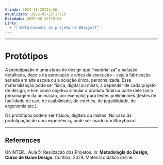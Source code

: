 ```yaml
---
Criado: 2024-11-25T15:56
Atualizado: 2025-05-23T17:16
Estudado: 2025-06-26T10:08
Links:
  - "[[Detalhamento do projeto de Design]]"
---
```

---
# Protótipos

A prototipação é uma etapa do design que “materializa” a solução detalhada, depois da aprovação e antes da execução – seja a fabricação seriada em alta escala ou a solução única, personalizada. Essa materialização pode ser física, digital ou mista, a depender de cada projeto de design, e tem como objetivo simular o produto final ou parte dele (só o personagem da animação, por exemplo) para testes preliminares (testes de facilidade de uso, de usabilidade, de estética, de jogabilidade, de ergonomia etc.).

Os protótipos podem ser físicos, digitais ou mistos. No caso da prototipação de uma experiência, pode ser usado um Storyboard.


---
## References

UNINTER.  _Aula 5: Realização dos Projetos. In: **Metodologia do Design, Curso de Game Design**. Curitiba, 2024. Material didático online.